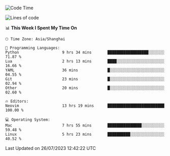 <!--START_SECTION:waka-->
![Code Time](http://img.shields.io/badge/Code%20Time-1%2C461%20hrs%2052%20mins-blue)

![Lines of code](https://img.shields.io/badge/From%20Hello%20World%20I%27ve%20Written-271.9%20thousand%20lines%20of%20code-blue)

📊 **This Week I Spent My Time On** 

```text
🕑︎ Time Zone: Asia/Shanghai

💬 Programming Languages: 
Python                   9 hrs 34 mins       ██████████████████░░░░░░░   71.87 % 
Lua                      2 hrs 13 mins       ████░░░░░░░░░░░░░░░░░░░░░   16.66 % 
YAML                     36 mins             █░░░░░░░░░░░░░░░░░░░░░░░░   04.55 % 
Git                      23 mins             █░░░░░░░░░░░░░░░░░░░░░░░░   02.94 % 
Other                    20 mins             █░░░░░░░░░░░░░░░░░░░░░░░░   02.60 % 

🔥 Editors: 
Neovim                   13 hrs 19 mins      █████████████████████████   100.00 % 

💻 Operating System: 
Mac                      7 hrs 55 mins       ███████████████░░░░░░░░░░   59.48 % 
Linux                    5 hrs 23 mins       ██████████░░░░░░░░░░░░░░░   40.52 % 
```


 Last Updated on 26/07/2023 12:42:22 UTC
<!--END_SECTION:waka-->
